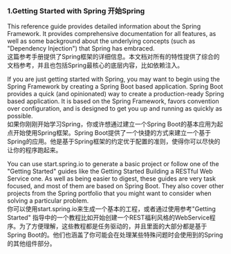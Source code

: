 ### 1.Getting Started with Spring 开始Spring

This reference guide provides detailed information about the Spring Framework. It provides comprehensive documentation for all features, as well as some background about the underlying concepts \(such as "Dependency Injection"\) that Spring has embraced.  
这篇参考手册提供了Spring框架的详细信息。本文档对所有的特性提供了综合的文档参考，并且也包括Spring最核心的底层内容，比如依赖注入。

If you are just getting started with Spring, you may want to begin using the Spring Framework by creating a Spring Boot based application. Spring Boot provides a quick \(and opinionated\) way to create a production-ready Spring based application. It is based on the Spring Framework, favors convention over configuration, and is designed to get you up and running as quickly as possible.  
如果你刚刚开始学习Spring，你或许想通过建立一个Spring Boot的基本应用为起点开始使用Spring框架。Spring Boot提供了一个快捷的方式来建立一个基于Spring的应用。他是基于Spring框架的约定优于配置的准则，使得你可以尽快的让你的程序跑起来。

You can use start.spring.io to generate a basic project or follow one of the "Getting Started" guides like the Getting Started Building a RESTful Web Service one. As well as being easier to digest, these guides are very task focused, and most of them are based on Spring Boot. They also cover other projects from the Spring portfolio that you might want to consider when solving a particular problem.  
你可以使用start.spring.io来生成一个基本的工程，或者通过使用参考"Getting Started" 指导中的一个教程比如开始创建一个REST福利风格的WebService程序。为了方便理解，这些教程都是任务驱动的，并且里面的大部分都是基于Spring Boot的。他们也涵盖了你可能会在处理某些特殊问题时会使用到的Spring的其他组件部分。

